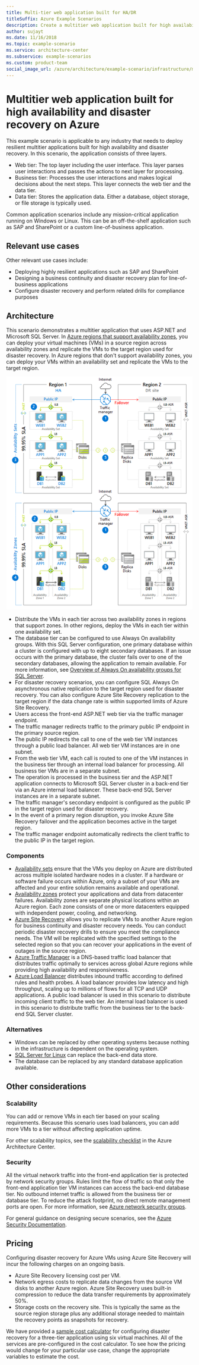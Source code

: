 ```yaml
---
title: Multi-tier web application built for HA/DR
titleSuffix: Azure Example Scenarios
description: Create a multitier web application built for high availability and disaster recovery on Azure using Azure virtual machines, availability sets, availability zones, Azure Site Recovery, and Azure Traffic Manager.
author: sujayt
ms.date: 11/16/2018
ms.topic: example-scenario
ms.service: architecture-center
ms.subservice: example-scenarios
ms.custom: product-team
social_image_url: /azure/architecture/example-scenario/infrastructure/media/arhitecture-disaster-recovery-multi-tier-app.png
---
```


# Multitier web application built for high availability and disaster recovery on Azure

This example scenario is applicable to any industry that needs to deploy resilient multitier applications built for high availability and disaster recovery. In this scenario, the application consists of three layers.

- Web tier: The top layer including the user interface. This layer parses user interactions and passes the actions to next layer for processing.
- Business tier: Processes the user interactions and makes logical decisions about the next steps. This layer connects the web tier and the data tier.
- Data tier: Stores the application data. Either a database, object storage, or file storage is typically used.

Common application scenarios include any mission-critical application running on Windows or Linux. This can be an off-the-shelf application such as SAP and SharePoint or a custom line-of-business application.

## Relevant use cases

Other relevant use cases include:

- Deploying highly resilient applications such as SAP and SharePoint
- Designing a business continuity and disaster recovery plan for line-of-business applications
- Configure disaster recovery and perform related drills for compliance purposes

## Architecture

This scenario demonstrates a multitier application that uses ASP.NET and Microsoft SQL Server. In [Azure regions that support availability zones](/azure/availability-zones/az-overview#services-support-by-region), you can deploy your virtual machines (VMs) in a source region across availability zones and replicate the VMs to the target region used for disaster recovery. In Azure regions that don't support availability zones, you can deploy your VMs within an availability set and replicate the VMs to the target region.

![Architecture overview of a highly resilient multitier web application][architecture]

- Distribute the VMs in each tier across two availability zones in regions that support zones. In other regions, deploy the VMs in each tier within one availability set.
- The database tier can be configured to use Always On availability groups. With this SQL Server configuration, one primary database within a cluster is configured with up to eight secondary databases. If an issue occurs with the primary database, the cluster fails over to one of the secondary databases, allowing the application to remain available. For more information, see [Overview of Always On availability groups for SQL Server][docs-sql-always-on].
- For disaster recovery scenarios, you can configure SQL Always On asynchronous native replication to the target region used for disaster recovery. You can also configure Azure Site Recovery replication to the target region if the data change rate is within supported limits of Azure Site Recovery.
- Users access the front-end ASP.NET web tier via the traffic manager endpoint.
- The traffic manager redirects traffic to the primary public IP endpoint in the primary source region.
- The public IP redirects the call to one of the web tier VM instances through a public load balancer. All web tier VM instances are in one subnet.
- From the web tier VM, each call is routed to one of the VM instances in the business tier through an internal load balancer for processing. All business tier VMs are in a separate subnet.
- The operation is processed in the business tier and the ASP.NET application connects to Microsoft SQL Server cluster in a back-end tier via an Azure internal load balancer. These back-end SQL Server instances are in a separate subnet.
- The traffic manager's secondary endpoint is configured as the public IP in the target region used for disaster recovery.
- In the event of a primary region disruption, you invoke Azure Site Recovery failover and the application becomes active in the target region.
- The traffic manager endpoint automatically redirects the client traffic to the public IP in the target region.

### Components

- [Availability sets][docs-availability-sets] ensure that the VMs you deploy on Azure are distributed across multiple isolated hardware nodes in a cluster. If a hardware or software failure occurs within Azure, only a subset of your VMs are affected and your entire solution remains available and operational.
- [Availability zones][docs-availability-zones] protect your applications and data from datacenter failures. Availability zones are separate physical locations within an Azure region. Each zone consists of one or more datacenters equipped with independent power, cooling, and networking.
- [Azure Site Recovery][docs-azure-site-recovery] allows you to replicate VMs to another Azure region for business continuity and disaster recovery needs. You can conduct periodic disaster recovery drills to ensure you meet the compliance needs. The VM will be replicated with the specified settings to the selected region so that you can recover your applications in the event of outages in the source region.
- [Azure Traffic Manager][docs-traffic-manager] is a DNS-based traffic load balancer that distributes traffic optimally to services across global Azure regions while providing high availability and responsiveness.
- [Azure Load Balancer][docs-load-balancer] distributes inbound traffic according to defined rules and health probes. A load balancer provides low latency and high throughput, scaling up to millions of flows for all TCP and UDP applications. A public load balancer is used in this scenario to distribute incoming client traffic to the web tier. An internal load balancer is used in this scenario to distribute traffic from the business tier to the back-end SQL Server cluster.

### Alternatives

- Windows can be replaced by other operating systems because nothing in the infrastructure is dependent on the operating system.
- [SQL Server for Linux][docs-sql-server-linux] can replace the back-end data store.
- The database can be replaced by any standard database application available.

## Other considerations

### Scalability

You can add or remove VMs in each tier based on your scaling requirements. Because this scenario uses load balancers, you can add more VMs to a tier without affecting application uptime.

For other scalability topics, see the [scalability checklist][scalability] in the Azure Architecture Center.

### Security

All the virtual network traffic into the front-end application tier is protected by network security groups. Rules limit the flow of traffic so that only the front-end application tier VM instances can access the back-end database tier. No outbound internet traffic is allowed from the business tier or database tier. To reduce the attack footprint, no direct remote management ports are open. For more information, see [Azure network security groups][docs-nsg].

For general guidance on designing secure scenarios, see the [Azure Security Documentation][security].

## Pricing

Configuring disaster recovery for Azure VMs using Azure Site Recovery will incur the following charges on an ongoing basis.

- Azure Site Recovery licensing cost per VM.
- Network egress costs to replicate data changes from the source VM disks to another Azure region. Azure Site Recovery uses built-in compression to reduce the data transfer requirements by approximately 50%.
- Storage costs on the recovery site. This is typically the same as the source region storage plus any additional storage needed to maintain the recovery points as snapshots for recovery.

We have provided a [sample cost calculator][calculator] for configuring disaster recovery for a three-tier application using six virtual machines. All of the services are pre-configured in the cost calculator. To see how the pricing would change for your particular use case, change the appropriate variables to estimate the cost.

<!-- links -->
[architecture]: ./media/arhitecture-disaster-recovery-multi-tier-app.png
[autoscaling]: /azure/architecture/best-practices/auto-scaling
[availability]: ../../checklist/availability.md
[resiliency]: /azure/architecture/resiliency/
[security]: /azure/security/
[scalability]: /azure/architecture/checklist/scalability
[docs-availability-zones]: /azure/availability-zones/az-overview
[docs-load-balancer]: /azure/load-balancer/load-balancer-overview
[docs-nsg]: /azure/virtual-network/security-overview
[docs-vmss]: /azure/virtual-machine-scale-sets/overview
[docs-sql-always-on]: /sql/database-engine/availability-groups/windows/overview-of-always-on-availability-groups-sql-server
[docs-vmss-autoscale]: /azure/virtual-machine-scale-sets/virtual-machine-scale-sets-autoscale-overview
[docs-vnet]: /azure/virtual-network/virtual-networks-overview
[docs-sql-server-linux]: /sql/linux/sql-server-linux-overview?view=sql-server-linux-2017
[docs-traffic-manager]: /azure/traffic-manager/
[docs-azure-site-recovery]: /azure/site-recovery/azure-to-azure-quickstart/
[docs-availability-sets]: /azure/virtual-machines/windows/manage-availability/
[calculator]: https://azure.com/e/6835332265044d6d931d68c917979e6d/
